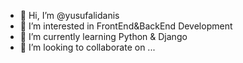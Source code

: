 - 👋 Hi, I’m @yusufalidanis
- 👀 I’m interested in FrontEnd&BackEnd Development
- 🌱 I’m currently learning Python & Django
- 💞️ I’m looking to collaborate on ...

<!---
yusufalidanis/yusufalidanis is a ✨ special ✨ repository because its `README.md` (this file) appears on your GitHub profile.
You can click the Preview link to take a look at your changes.
--->
